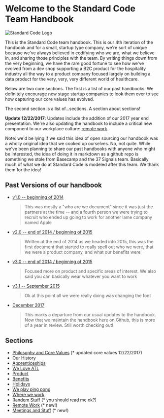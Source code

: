 # Welcome to the Standard Code Team Handbook
![Standard Code Logo ](https://www.standardco.de/assets/sc_logo_red-3f9ec7366a1d7f8a856bc0dbf38293bc19ed261bd40d14670e1f6f19005acb75.svg "Standard Code Logo")

This is the Standard Code team handbook. This is our 4th iteration of the handbook and for a small, startup type company, we're sort of unique because we've always believed in codifying who we are, what we believe in, and sharing those principles with the team. By writing things down from the very beginning, we have the rare good fortune to see how we've evolved from a dev shop supporting a B2C product for the hospitality industry all the way to a product company focused largely on building a data product for the very, very, very different world of healthcare.

Below are two core sections. The first is a list of our past handbooks. We definitely encourage new stage startup companies to look them over to see how capturing our core values has evolved.

The second section is a list of...sections. A section about sections!

**Update 12/22/2017**: Updates include the addition of our 2017 year end presentation. We're also updating the handbook to include a critical new component to our workplace culture: [remote work](remote.md).

Note: we'd be lying if we said this idea of open sourcing our handbook was a wholly original idea that we cooked up ourselves. No, not quite. While we've been planning to share our past handbooks with anyone who might be interested, the idea of doing it in markdown as a github repo is something we stole from Basecamp and the 37 Signals team. Basically much of what we do at Standard Code is modeled after this team. We thank them for the idea!

## Past Versions of our handbook
* [v1.0 -- beginning of 2014](past/handbook_january_2014_v1.0.pdf)

    >  This was mostly a "who are we document" since it was just the partners at the time -- and a fourth person we were trying to recruit who ended up going to work for another lame company named Apple

* [v2.0 -- end of 2014 / beginning of 2015](past/handbook_december_2014_v2.0.pdf)

    >  Written at the end of 2014 as we headed into 2015, this was the first document that started to really spell out who we were, that we were a product company, and what our benefits were

* [v3.0 -- end of 2014 / beginning of 2015](past/handbook_april_2015_v3.0.pdf)

    >  Focused more on product and specific areas of interest. We also said you can basically wear whatever you want to work

* [v3.1 -- September 2015](past/handbook_september_2015_v3.1.pdf)

    >  Ok at this point all we were really doing was changing the font

* [December 2017](past/2017!.pdf)

    >  This marks a departure from our usual updates to the handbook. Now that we maintain the handbook here on Github, this is more of a year in review. Still worth checking out!

## Sections
* [Philosophy and Core Values](philosophy.md) (* updated core values 12/22/2017)
* [Our History](history.md)
* [Apprenticeships](apprentice.md)
* [We Love ATL](community.md)
* [Product](product.md)
* [Benefits](benefits.md)
* [Holidays](holidays.md)
* [We play ping pong](pingpong.md)
* [Where we work](where.md)
* [Random Stuff](things.md) (* you should read me ok?)
* [Remote Work](remote.md) (* new!)
* [Meetings and Stuff](communication.md) (* new!)
